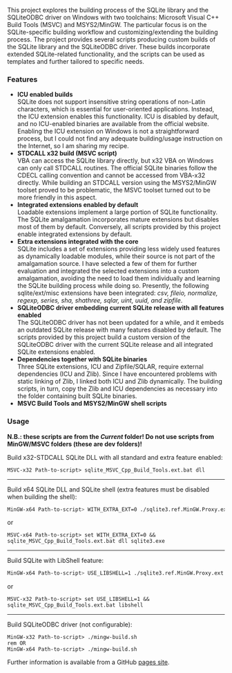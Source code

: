 This project explores the building process of the SQLite library and the SQLiteODBC driver on Windows with two toolchains: Microsoft Visual C++ Build Tools (MSVC) and MSYS2/MinGW. The particular focus is on the SQLite-specific building workflow and customizing/extending the building process. The project provides several scripts producing custom builds of the SQLite library and the SQLiteODBC driver. These builds incorporate extended SQLite-related functionality, and the scripts can be used as templates and further tailored to specific needs.

### Features

  - **ICU enabled builds**  
    SQLite does not support insensitive string operations of non-Latin characters, which is essential for user-oriented applications. Instead, the ICU extension enables this functionality. ICU is disabled by default, and no ICU-enabled binaries are available from the official website. Enabling the ICU extension on Windows is not a straightforward process, but I could not find any adequate building/usage instruction on the Internet, so I am sharing my recipe.
  - **STDCALL x32 build (MSVC script)**  
    VBA can access the SQLite library directly, but x32 VBA on Windows can only call STDCALL routines. The official SQLite binaries follow the CDECL calling convention and cannot be accessed from VBA-x32 directly. While building an STDCALL version using the MSYS2/MinGW toolset proved to be problematic, the MSVC toolset turned out to be more friendly in this aspect.
  - **Integrated extensions enabled by default**  
    Loadable extensions implement a large portion of SQLite functionality. The SQLite amalgamation incorporates mature extensions but disables most of them by default. Conversely, all scripts provided by this project enable integrated extensions by default.
  - **Extra extensions integrated with the core**  
    SQLite includes a set of extensions providing less widely used features as dynamically loadable modules, while their source is not part of the amalgamation source. I have selected a few of them for further evaluation and integrated the selected extensions into a custom amalgamation, avoiding the need to load them individually and learning the SQLite building process while doing so. Presently, the following sqlite/ext/misc extensions have been integrated: *csv, fileio, normalize, regexp, series, sha, shathree, sqlar, uint, uuid, and zipfile*.
  - **SQLiteODBC driver embedding current SQLite release with all features enabled**  
    The SQLiteODBC driver has not been updated for a while, and it embeds an outdated SQLite release with many features disabled by default. The scripts provided by this project build a custom version of the SQLiteODBC driver with the current SQLite release and all integrated SQLite extensions enabled.
  - **Dependencies together with SQLite binaries**  
    Three SQLite extensions, ICU and Zipfile/SQLAR, require external dependencies (ICU and Zlib). Since I have encountered problems with static linking of Zlib, I linked both ICU and Zlib dynamically. The building scripts, in turn, copy the Zlib and ICU dependencies as necessary into the folder containing built SQLite binaries.
  - **MSVC Build Tools and MSYS2/MinGW shell scripts**  

### Usage

**N.B.: these scripts are from the *Current* folder! Do not use scripts from MinGW/MSVC folders (these are dev folders)!**


Build x32-STDCALL SQLite DLL with all standard and extra feature enabled:

```batch
MSVC-x32 Path-to-script> sqlite_MSVC_Cpp_Build_Tools.ext.bat dll
```

---

Build x64 SQLite DLL and SQLite shell (extra features must be disabled when building the shell):

```bash
MinGW-x64 Path-to-script> WITH_EXTRA_EXT=0 ./sqlite3.ref.MinGW.Proxy.ext.sh dll sqlite3.exe
```

or

```batch
MSVC-x64 Path-to-script> set WITH_EXTRA_EXT=0 && sqlite_MSVC_Cpp_Build_Tools.ext.bat dll sqlite3.exe
```

---

Build SQLite with LibShell feature:

```bash
MinGW-x64 Path-to-script> USE_LIBSHELL=1 ./sqlite3.ref.MinGW.Proxy.ext.sh dll
```

or

```batch
MSVC-x32 Path-to-script> set USE_LIBSHELL=1 && sqlite_MSVC_Cpp_Build_Tools.ext.bat libshell
```

---

Build SQLiteODBC driver (not configurable):

```batch
MinGW-x32 Path-to-script> ./mingw-build.sh
rem OR
MinGW-x64 Path-to-script> ./mingw-build.sh
```

Further information is available from a GitHub [pages site](https://pchemguy.github.io/SQLite-ICU-MinGW/).
